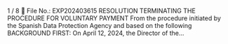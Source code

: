 1 / 8
 File No.: EXP202403615
RESOLUTION TERMINATING THE PROCEDURE FOR VOLUNTARY PAYMENT
From the procedure initiated by the Spanish Data Protection Agency and based on the following
BACKGROUND
FIRST: On April 12, 2024, the Director of the...
